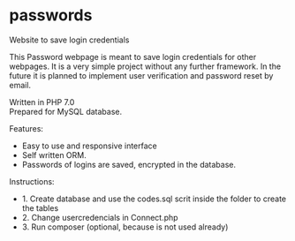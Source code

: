 # passwords
Website to save login credentials

This Password webpage is meant to save login credentials for other webpages. 
It is a very simple project without any further framework. In the future it is planned to implement user verification and password reset by email. 

<p>Written in PHP 7.0
<br>Prepared for MySQL database.
</p>

<p>Features:</p>
<ul>
<li>Easy to use and responsive interface</li>
<li>Self written ORM.</li>
<li>Passwords of logins are saved, encrypted in the database.</li>
</ul>

<p>Instructions:</p>
<ul>
<li>1. Create database and use the codes.sql scrit inside the folder to create the tables</li>
<li>2. Change usercredencials in Connect.php</li>
<li>3. Run composer (optional, because is not used already)</li>
</ul>
